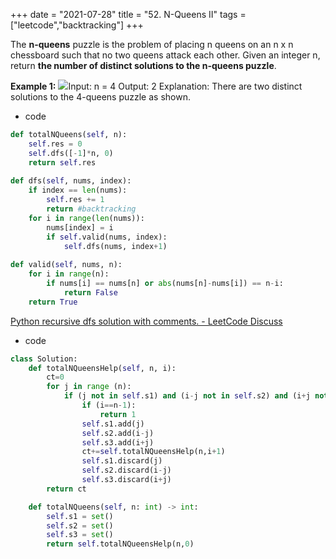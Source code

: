 
+++
date = "2021-07-28"
title = "52. N-Queens II"
tags = ["leetcode","backtracking"]
+++


The **n-queens** puzzle is the problem of placing n queens on an n x n chessboard such that no two queens attack each other.
Given an integer n, return __the number of distinct solutions to the **n-queens puzzle**__.
 
**Example 1:**
![](https://assets.leetcode.com/uploads/2020/11/13/queens.jpg)Input: n = 4 Output: 2 Explanation: There are two distinct solutions to the 4-queens puzzle as shown.

- code
```py
def totalNQueens(self, n):
    self.res = 0
    self.dfs([-1]*n, 0)
    return self.res
    
def dfs(self, nums, index):
    if index == len(nums):
        self.res += 1
        return #backtracking
    for i in range(len(nums)):
        nums[index] = i
        if self.valid(nums, index):
            self.dfs(nums, index+1)
    
def valid(self, nums, n):
    for i in range(n):
        if nums[i] == nums[n] or abs(nums[n]-nums[i]) == n-i:
            return False
    return True
```
[Python recursive dfs solution with comments. - LeetCode Discuss](https://leetcode.com/problems/n-queens/discuss/19971/Python-recursive-dfs-solution-with-comments)
- code
```py
class Solution:
    def totalNQueensHelp(self, n, i):
        ct=0
        for j in range (n):
            if (j not in self.s1) and (i-j not in self.s2) and (i+j not in self.s3):
                if (i==n-1):
                    return 1
                self.s1.add(j)
                self.s2.add(i-j)
                self.s3.add(i+j)
                ct+=self.totalNQueensHelp(n,i+1)
                self.s1.discard(j)
                self.s2.discard(i-j)
                self.s3.discard(i+j)
        return ct

    def totalNQueens(self, n: int) -> int:
        self.s1 = set()
        self.s2 = set()
        self.s3 = set()
        return self.totalNQueensHelp(n,0)

```

